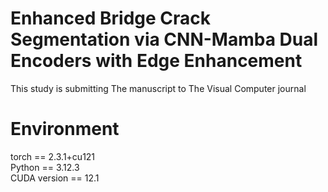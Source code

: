 # Enhanced Bridge Crack Segmentation via CNN-Mamba Dual Encoders with Edge Enhancement
This study is submitting The manuscript to The Visual Computer journal
# Environment
torch == 2.3.1+cu121  
Python == 3.12.3  
CUDA version == 12.1  

